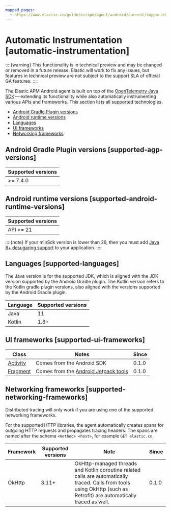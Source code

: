 ```yaml
---
mapped_pages:
  - https://www.elastic.co/guide/en/apm/agent/android/current/supported-technologies.html
---
```


# Automatic Instrumentation [automatic-instrumentation]

::::{warning}
This functionality is in technical preview and may be changed or removed in a future release. Elastic will work to fix any issues, but features in technical preview are not subject to the support SLA of official GA features.
::::


The Elastic APM Android agent is built on top of the [OpenTelemetry Java SDK](https://opentelemetry.io) — extending its functionality while also automatically instrumenting various APIs and frameworks. This section lists all supported technologies.

* [Android Gradle Plugin versions](#supported-agp-versions)
* [Android runtime versions](#supported-android-runtime-versions)
* [Languages](#supported-languages)
* [UI frameworks](#supported-ui-frameworks)
* [Networking frameworks](#supported-networking-frameworks)


## Android Gradle Plugin versions [supported-agp-versions]

| Supported versions |
| --- |
| >= 7.4.0 |


## Android runtime versions [supported-android-runtime-versions]

| Supported versions |
| --- |
| API >= 21 |

::::{note}
If your minSdk version is lower than 26, then you must add [Java 8+ desugaring support](https://developer.android.com/studio/write/java8-support#library-desugaring) to your application.
::::



## Languages [supported-languages]

The Java version is for the supported JDK, which is aligned with the JDK version supported by the Android Gradle plugin. The Kotlin version refers to the Kotlin gradle plugin versions, also aligned with the versions supported by the Android Gradle plugin.

| Language | Supported versions |
| --- | --- |
| Java | 11 |
| Kotlin | 1.8+ |


## UI frameworks [supported-ui-frameworks]

| Class | Notes | Since |
| --- | --- | --- |
| [Activity](https://developer.android.com/reference/android/app/Activity) | Comes from the Android SDK | 0.1.0 |
| [Fragment](https://developer.android.com/reference/androidx/fragment/app/Fragment.html) | Comes from the [Android Jetpack tools](https://developer.android.com/jetpack) | 0.1.0 |


## Networking frameworks [supported-networking-frameworks]

Distributed tracing will only work if you are using one of the supported networking frameworks.

For the supported HTTP libraries, the agent automatically creates spans for outgoing HTTP requests and propagates tracing headers. The spans are named after the schema `<method> <host>`, for example `GET elastic.co`.

| Framework | Supported versions | Note | Since |
| --- | --- | --- | --- |
| OkHttp | 3.11+ | OkHttp-managed threads and Kotlin coroutine related calls are automatically traced. Calls from tools using OkHttp (such as Retrofit) are automatically traced as well. | 0.1.0 |

